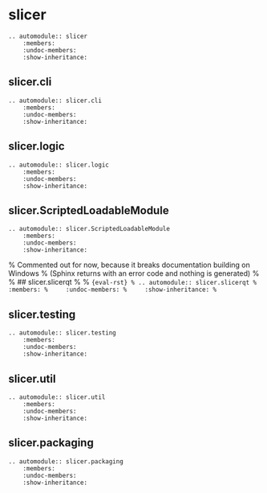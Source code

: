# slicer

```{eval-rst}
.. automodule:: slicer
    :members:
    :undoc-members:
    :show-inheritance:
```

## slicer.cli

```{eval-rst}
.. automodule:: slicer.cli
    :members:
    :undoc-members:
    :show-inheritance:
```

## slicer.logic

```{eval-rst}
.. automodule:: slicer.logic
    :members:
    :undoc-members:
    :show-inheritance:
```

## slicer.ScriptedLoadableModule

```{eval-rst}
.. automodule:: slicer.ScriptedLoadableModule
    :members:
    :undoc-members:
    :show-inheritance:
```

% Commented out for now, because it breaks documentation building on Windows
% (Sphinx returns with an error code and nothing is generated)
%
% ## slicer.slicerqt
%
% ```{eval-rst}
% .. automodule:: slicer.slicerqt
%     :members:
%     :undoc-members:
%     :show-inheritance:
% ```

## slicer.testing

```{eval-rst}
.. automodule:: slicer.testing
    :members:
    :undoc-members:
    :show-inheritance:
```

## slicer.util

```{eval-rst}
.. automodule:: slicer.util
    :members:
    :undoc-members:
    :show-inheritance:
```

## slicer.packaging

```{eval-rst}
.. automodule:: slicer.packaging
    :members:
    :undoc-members:
    :show-inheritance:
```
